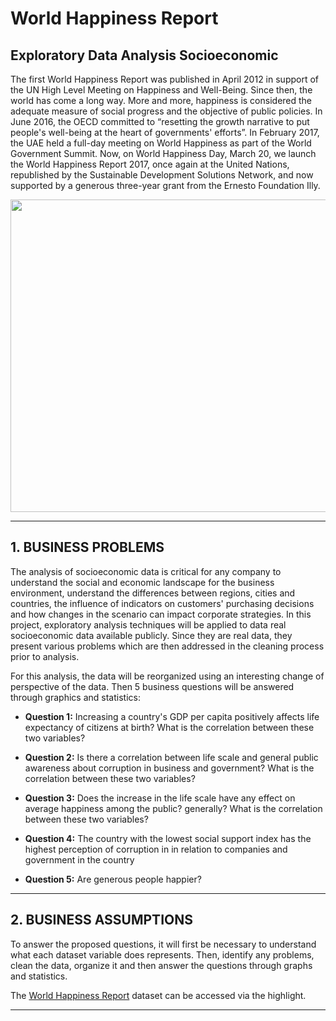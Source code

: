 # **World Happiness Report**

## Exploratory Data Analysis Socioeconomic

The first World Happiness Report was published in April 2012 in support of the UN High Level Meeting on Happiness and Well-Being.
Since then, the world has come a long way. More and more, happiness is considered the adequate measure of social progress and the objective of public policies. 
In June 2016, the OECD committed to “resetting the growth narrative to put people's well-being at the heart of governments' efforts”. 
In February 2017, the UAE held a full-day meeting on World Happiness as part of the World Government Summit. 
Now, on World Happiness Day, March 20, we launch the World Happiness Report 2017, once again at the United Nations, republished by the Sustainable Development Solutions Network, and now supported by a generous three-year grant from the Ernesto Foundation Illy.

<div align="center">
<p float="left">
    <img src="/images/.jpeg" width="700" height="500"/>
</p>
</div>

***
## 1. BUSINESS PROBLEMS

The analysis of socioeconomic data is critical for any company to understand the social and economic landscape for the business environment, understand the differences between
regions, cities and countries, the influence of indicators on customers' purchasing decisions and how changes in the scenario can impact corporate strategies.
In this project, exploratory analysis techniques will be applied to data real socioeconomic data available publicly.
Since they are real data, they present various problems which are then addressed in the cleaning process prior to analysis.


For this analysis, the data will be reorganized using an interesting change of perspective of the data. 
Then 5 business questions will be answered through graphics and statistics:

* **Question 1:** Increasing a country's GDP per capita positively affects life expectancy of citizens at birth? What is the correlation between these two variables?

* **Question 2:** Is there a correlation between life scale and general public awareness about corruption in business and government? What is the correlation between these two variables?

* **Question 3:** Does the increase in the life scale have any effect on average happiness among the public? generally? What is the correlation between these two variables?

* **Question 4:** The country with the lowest social support index has the highest perception of corruption in in relation to companies and government in the country

* **Question 5:** Are generous people happier?

***
## 2. BUSINESS ASSUMPTIONS

To answer the proposed questions, it will first be necessary to understand what each dataset variable does represents.
Then, identify any problems, clean the data, organize it and then answer the questions through graphs and statistics.

The [World Happiness Report](https://data.world/laurel/world-happiness-report-data) dataset can be accessed via the highlight.

***
